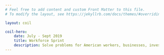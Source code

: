 ```yaml
---
# Feel free to add content and custom Front Matter to this file.
# To modify the layout, see https://jekyllrb.com/docs/themes/#overriding-theme-defaults

layout: coil

coil-hero: 
    date: July - Sept 2019
    title: Workforce Sprint 
    description: Solve problems for American workers, businesses, investors, and communities by catalyzing cross-sector collaboration
---
```


